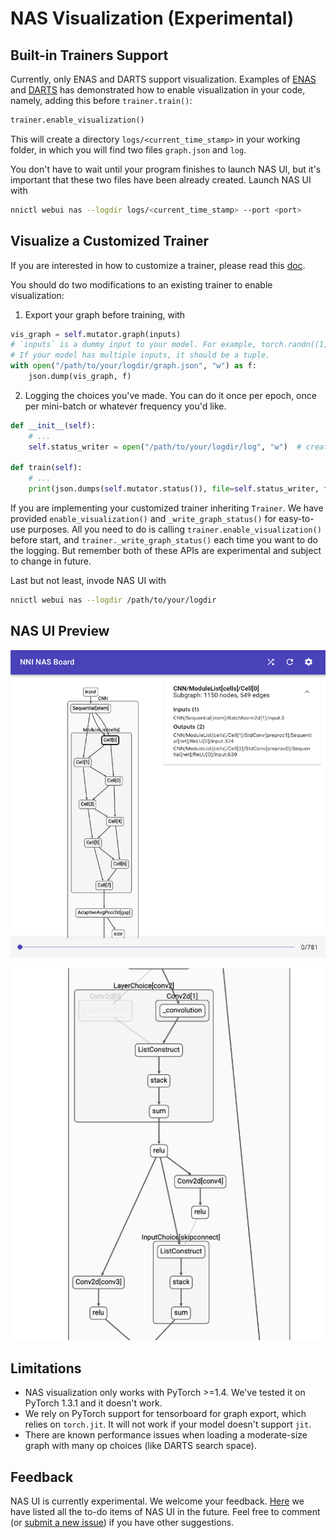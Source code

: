 # NAS Visualization (Experimental)

## Built-in Trainers Support

Currently, only ENAS and DARTS support visualization. Examples of [ENAS](./ENAS.md) and [DARTS](./DARTS.md) has demonstrated how to enable visualization in your code, namely, adding this before `trainer.train()`:

```python
trainer.enable_visualization()
```

This will create a directory `logs/<current_time_stamp>` in your working folder, in which you will find two files `graph.json` and `log`.

You don't have to wait until your program finishes to launch NAS UI, but it's important that these two files have been already created. Launch NAS UI with

```bash
nnictl webui nas --logdir logs/<current_time_stamp> --port <port>
```

## Visualize a Customized Trainer

If you are interested in how to customize a trainer, please read this [doc](./Advanced.md#extend-the-ability-of-one-shot-trainers).

You should do two modifications to an existing trainer to enable visualization:

1. Export your graph before training, with

```python
vis_graph = self.mutator.graph(inputs)
# `inputs` is a dummy input to your model. For example, torch.randn((1, 3, 32, 32)).cuda()
# If your model has multiple inputs, it should be a tuple.
with open("/path/to/your/logdir/graph.json", "w") as f:
    json.dump(vis_graph, f)
```

2. Logging the choices you've made. You can do it once per epoch, once per mini-batch or whatever frequency you'd like.

```python
def __init__(self):
    # ...
    self.status_writer = open("/path/to/your/logdir/log", "w")  # create a writer

def train(self):
    # ...
    print(json.dumps(self.mutator.status()), file=self.status_writer, flush=True)  # dump a record of status
```

If you are implementing your customized trainer inheriting `Trainer`. We have provided `enable_visualization()` and `_write_graph_status()` for easy-to-use purposes. All you need to do is calling `trainer.enable_visualization()` before start, and `trainer._write_graph_status()` each time you want to do the logging. But remember both of these APIs are experimental and subject to change in future.

Last but not least, invode NAS UI with

```bash
nnictl webui nas --logdir /path/to/your/logdir
```

## NAS UI Preview

![](../../img/nasui-1.png)

![](../../img/nasui-2.png)

## Limitations

* NAS visualization only works with PyTorch >=1.4. We've tested it on PyTorch 1.3.1 and it doesn't work.
* We rely on PyTorch support for tensorboard for graph export, which relies on `torch.jit`. It will not work if your model doesn't support `jit`.
* There are known performance issues when loading a moderate-size graph with many op choices (like DARTS search space).

## Feedback

NAS UI is currently experimental. We welcome your feedback. [Here](https://github.com/microsoft/nni/pull/2085) we have listed all the to-do items of NAS UI in the future. Feel free to comment (or [submit a new issue](https://github.com/microsoft/nni/issues/new?template=enhancement.md)) if you have other suggestions.
